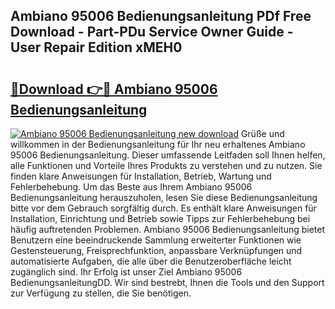 ## Ambiano 95006 Bedienungsanleitung PDf Free Download - Part-PDu Service Owner Guide - User Repair Edition xMEH0

# <h2><a href="http://df0iwx.blite.top/?on=Ambiano+95006+Bedienungsanleitung">🔗Download 👉🔴 Ambiano 95006 Bedienungsanleitung</a></h2>

[![Ambiano 95006 Bedienungsanleitung new download](https://i.imgur.com/lujVjoI.png)](http://df0iwx.blite.top/?on=Ambiano+95006+Bedienungsanleitung)
Grüße und willkommen in der Bedienungsanleitung für Ihr neu erhaltenes Ambiano 95006 Bedienungsanleitung. Dieser umfassende Leitfaden soll Ihnen helfen, alle Funktionen und Vorteile Ihres Produkts zu verstehen und zu nutzen. Sie finden klare Anweisungen für Installation, Betrieb, Wartung und Fehlerbehebung. Um das Beste aus Ihrem Ambiano 95006 Bedienungsanleitung herauszuholen, lesen Sie diese Bedienungsanleitung bitte vor dem Gebrauch sorgfältig durch. Es enthält klare Anweisungen für Installation, Einrichtung und Betrieb sowie Tipps zur Fehlerbehebung bei häufig auftretenden Problemen. Ambiano 95006 Bedienungsanleitung bietet Benutzern eine beeindruckende Sammlung erweiterter Funktionen wie Gestensteuerung, Freisprechfunktion, anpassbare Verknüpfungen und automatisierte Aufgaben, die alle über die Benutzeroberfläche leicht zugänglich sind. Ihr Erfolg ist unser Ziel Ambiano 95006 BedienungsanleitungDD. Wir sind bestrebt, Ihnen die Tools und den Support zur Verfügung zu stellen, die Sie benötigen.

